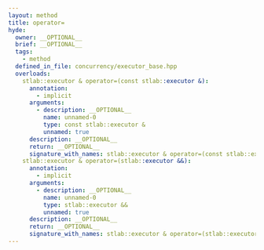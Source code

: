 ```yaml
---
layout: method
title: operator=
hyde:
  owner: __OPTIONAL__
  brief: __OPTIONAL__
  tags:
    - method
  defined_in_file: concurrency/executor_base.hpp
  overloads:
    stlab::executor & operator=(const stlab::executor &):
      annotation:
        - implicit
      arguments:
        - description: __OPTIONAL__
          name: unnamed-0
          type: const stlab::executor &
          unnamed: true
      description: __OPTIONAL__
      return: __OPTIONAL__
      signature_with_names: stlab::executor & operator=(const stlab::executor &)
    stlab::executor & operator=(stlab::executor &&):
      annotation:
        - implicit
      arguments:
        - description: __OPTIONAL__
          name: unnamed-0
          type: stlab::executor &&
          unnamed: true
      description: __OPTIONAL__
      return: __OPTIONAL__
      signature_with_names: stlab::executor & operator=(stlab::executor &&)
---
```

